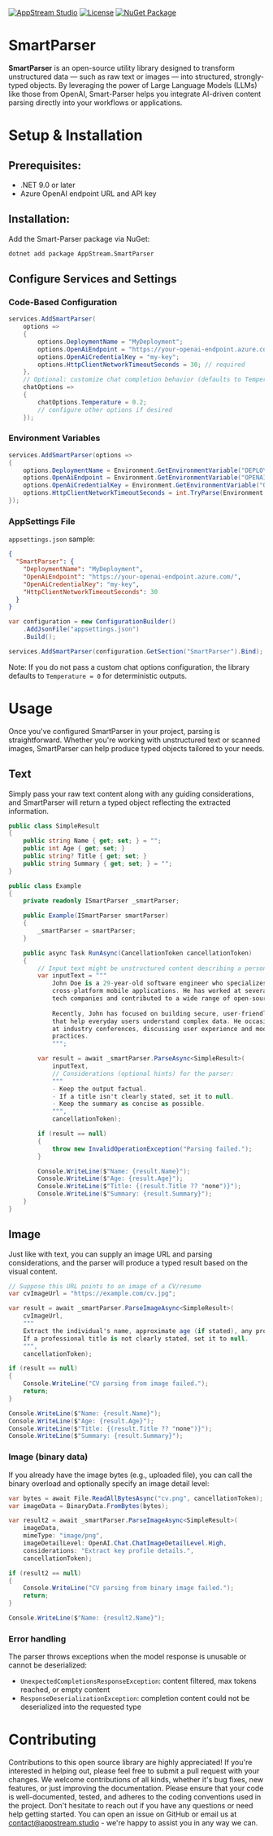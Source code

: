 [![AppStream Studio](https://raw.githubusercontent.com/Appstream-Studio/smart-parser/main/assets/banner.jpg)](https://appstream.studio/)
[![License](https://img.shields.io/badge/license-apache-green)](https://github.com/Appstream-Studio/smart-parser/blob/main/LICENSE)
[![NuGet Package](https://img.shields.io/nuget/v/appstream.smartparser.svg)](https://www.nuget.org/packages/AppStream.SmartParser/)

# SmartParser
<b>SmartParser</b> is an open-source utility library designed to transform unstructured data — such as raw text or images — into structured, strongly-typed objects. By leveraging the power of Large Language Models (LLMs) like those from OpenAI, Smart-Parser helps you integrate AI-driven content parsing directly into your workflows or applications.

# Setup & Installation

## Prerequisites:
- .NET 9.0 or later
- Azure OpenAI endpoint URL and API key

## Installation:
Add the Smart-Parser package via NuGet:

```bash
dotnet add package AppStream.SmartParser
```

## Configure Services and Settings

### Code-Based Configuration

```C#
services.AddSmartParser(
    options =>
    {
        options.DeploymentName = "MyDeployment";
        options.OpenAiEndpoint = "https://your-openai-endpoint.azure.com/";
        options.OpenAiCredentialKey = "my-key";
        options.HttpClientNetworkTimeoutSeconds = 30; // required
    },
    // Optional: customize chat completion behavior (defaults to Temperature = 0 for determinism)
    chatOptions =>
    {
        chatOptions.Temperature = 0.2;
        // configure other options if desired
    });
```

### Environment Variables

```C#
services.AddSmartParser(options =>
{
    options.DeploymentName = Environment.GetEnvironmentVariable("DEPLOYMENT_NAME") ?? "DefaultDeployment";
    options.OpenAiEndpoint = Environment.GetEnvironmentVariable("OPENAI_ENDPOINT") ?? "https://your-openai-endpoint.azure.com/";
    options.OpenAiCredentialKey = Environment.GetEnvironmentVariable("OPENAI_CREDENTIAL_KEY") ?? "default-key";
    options.HttpClientNetworkTimeoutSeconds = int.TryParse(Environment.GetEnvironmentVariable("HTTP_CLIENT_NETWORK_TIMEOUT_SECONDS"), out var s) ? s : 30;
});
```

### AppSettings File

`appsettings.json` sample:
```json
{
  "SmartParser": {
    "DeploymentName": "MyDeployment",
    "OpenAiEndpoint": "https://your-openai-endpoint.azure.com/",
    "OpenAiCredentialKey": "my-key",
    "HttpClientNetworkTimeoutSeconds": 30
  }
}
```

```C#
var configuration = new ConfigurationBuilder()
    .AddJsonFile("appsettings.json")
    .Build();

services.AddSmartParser(configuration.GetSection("SmartParser").Bind);
```

Note: If you do not pass a custom chat options configuration, the library defaults to `Temperature = 0` for deterministic outputs.

# Usage
Once you've configured SmartParser in your project, parsing is straightforward. Whether you're working with unstructured text or scanned images, SmartParser can help produce typed objects tailored to your needs.

## Text
Simply pass your raw text content along with any guiding considerations, and SmartParser will return a typed object reflecting the extracted information.

```C#
public class SimpleResult
{
    public string Name { get; set; } = "";
    public int Age { get; set; }
    public string? Title { get; set; }
    public string Summary { get; set; } = "";
}

public class Example
{
    private readonly ISmartParser _smartParser;

    public Example(ISmartParser smartParser)
    {
        _smartParser = smartParser;
    }

    public async Task RunAsync(CancellationToken cancellationToken)
    {
        // Input text might be unstructured content describing a person
        var inputText = """
            John Doe is a 29-year-old software engineer who specializes in building 
            cross-platform mobile applications. He has worked at several leading 
            tech companies and contributed to a wide range of open-source projects.
            
            Recently, John has focused on building secure, user-friendly interfaces 
            that help everyday users understand complex data. He occasionally speaks 
            at industry conferences, discussing user experience and modern development 
            practices.
            """;

        var result = await _smartParser.ParseAsync<SimpleResult>(
            inputText,
            // Considerations (optional hints) for the parser:
            """
            - Keep the output factual.
            - If a title isn't clearly stated, set it to null.
            - Keep the summary as concise as possible.
            """,
            cancellationToken);

        if (result == null)
        {
            throw new InvalidOperationException("Parsing failed.");
        }

        Console.WriteLine($"Name: {result.Name}");
        Console.WriteLine($"Age: {result.Age}");
        Console.WriteLine($"Title: {(result.Title ?? "none")}");
        Console.WriteLine($"Summary: {result.Summary}");
    }
}

```

## Image

Just like with text, you can supply an image URL and parsing considerations, and the parser will produce a typed result based on the visual content.

```C#
// Suppose this URL points to an image of a CV/resume
var cvImageUrl = "https://example.com/cv.jpg";

var result = await _smartParser.ParseImageAsync<SimpleResult>(
    cvImageUrl,
    """
    Extract the individual's name, approximate age (if stated), any professional title, and a concise summary of their experience.
    If a professional title is not clearly stated, set it to null.
    """,
    cancellationToken);

if (result == null)
{
    Console.WriteLine("CV parsing from image failed.");
    return;
}

Console.WriteLine($"Name: {result.Name}");
Console.WriteLine($"Age: {result.Age}");
Console.WriteLine($"Title: {(result.Title ?? "none")}");
Console.WriteLine($"Summary: {result.Summary}");
```

### Image (binary data)

If you already have the image bytes (e.g., uploaded file), you can call the binary overload and optionally specify an image detail level:

```C#
var bytes = await File.ReadAllBytesAsync("cv.png", cancellationToken);
var imageData = BinaryData.FromBytes(bytes);

var result2 = await _smartParser.ParseImageAsync<SimpleResult>(
    imageData,
    mimeType: "image/png",
    imageDetailLevel: OpenAI.Chat.ChatImageDetailLevel.High,
    considerations: "Extract key profile details.",
    cancellationToken);

if (result2 == null)
{
    Console.WriteLine("CV parsing from binary image failed.");
    return;
}

Console.WriteLine($"Name: {result2.Name}");
```

### Error handling

The parser throws exceptions when the model response is unusable or cannot be deserialized:
- `UnexpectedCompletionsResponseException`: content filtered, max tokens reached, or empty content
- `ResponseDeserializationException`: completion content could not be deserialized into the requested type

# Contributing
Contributions to this open source library are highly appreciated! If you're interested in helping out, please feel free to submit a pull request with your changes. We welcome contributions of all kinds, whether it's bug fixes, new features, or just improving the documentation. Please ensure that your code is well-documented, tested, and adheres to the coding conventions used in the project. Don't hesitate to reach out if you have any questions or need help getting started. You can open an issue on GitHub or email us at contact@appstream.studio - we're happy to assist you in any way we can.
